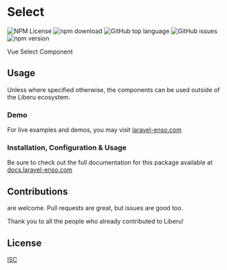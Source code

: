 # Select

![NPM License](https://img.shields.io/npm/l/@liberu-ui/select.svg)
![npm download](https://img.shields.io/npm/dm/@liberu-ui/select.svg)
![GitHub top language](https://img.shields.io/github/languages/top/liberu-ui/select.svg)
![GitHub issues](https://img.shields.io/github/issues/liberu-ui/select.svg)
![npm version](https://img.shields.io/npm/v/@liberu-ui/select.svg)

Vue Select Component

## Usage

Unless where specified otherwise, the components can be used outside of the Liberu ecosystem.

### Demo

For live examples and demos, you may visit [laravel-enso.com](https://www.laravel-enso.com)

### Installation, Configuration & Usage

Be sure to check out the full documentation for this package available at [docs.laravel-enso.com](https://docs.laravel-enso.com/frontend/select.html)

## Contributions

are welcome. Pull requests are great, but issues are good too.

Thank you to all the people who already contributed to Liberu!

## License

[ISC](https://opensource.org/licenses/ISC)
